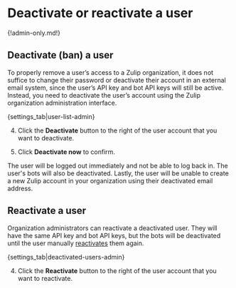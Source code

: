 # Deactivate or reactivate a user

{!admin-only.md!}

## Deactivate (ban) a user

To properly remove a user’s access to a Zulip organization, it does not
suffice to change their password or deactivate their account in an external
email system, since the user’s API key and bot API keys will still be
active. Instead, you need to deactivate the user’s account using the Zulip
organization administration interface.

{settings_tab|user-list-admin}

 4. Click the **Deactivate** button to the right of the user account that you
want to deactivate.

4. Click **Deactivate now** to confirm.

The user will be logged out immediately and not be able to log back in. The
user's bots will also be deactivated. Lastly, the user will be unable to
create a new Zulip account in your organization using their deactivated
email address.

## Reactivate a user

Organization administrators can reactivate a deactivated user. They will
have the same API key and bot API keys, but the bots will be deactivated
until the user manually [reactivates](deactivate-or-reactivate-a-bot) them
again.

{settings_tab|deactivated-users-admin}

4. Click the **Reactivate** button to the right of the user account that you
want to reactivate.
